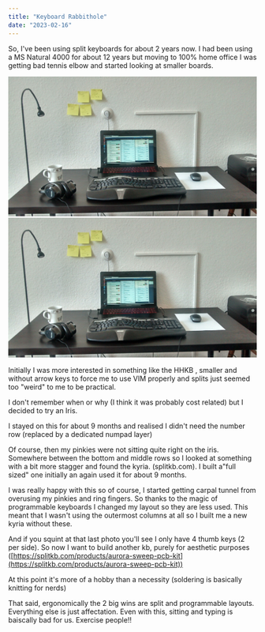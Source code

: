 ```yaml
---
title: "Keyboard Rabbithole"
date: "2023-02-16"
---
```


So, I've been using split keyboards for about 2 years now. I had been using a MS Natural 4000 for about 12 years but moving to 100% home office I was getting bad tennis elbow and started looking at smaller boards.

[![](images/MS-Natural.jpg "Microsoft Natural 4000 keyboard")](http://spurious-logic.net/2023-02-16-keyboard-rabbithole/)
![MS Natural 4000 Keyboard](./images/MS-Natural.jpg)

Initially I was more interested in something like the HHKB , smaller and without arrow keys to force me to use VIM properly and splits just seemed too "weird" to me to be practical.

I don't remember when or why (I think it was probably cost related) but I decided to try an Iris.

I stayed on this for about 9 months and realised I didn't need the number row (replaced by a dedicated numpad layer)

Of course, then my pinkies were not sitting quite right on the iris. Somewhere between the bottom and middle rows so I looked at something with a bit more stagger and found the kyria. (splitkb.com). I built a"full sized" one initially an again used it for about 9 months.

I was really happy with this so of course, I started getting carpal tunnel from overusing my pinkies and ring fingers. So thanks to the magic of programmable keyboards I changed my layout so they are less used. This meant that I wasn't using the outermost columns at all so I built me a new kyria without these.

And if you squint at that last photo you'll see I only have 4 thumb keys (2 per side). So now I want to build another kb, purely for aesthetic purposes ([https://splitkb.com/products/aurora-sweep-pcb-kit](https://splitkb.com/products/aurora-sweep-pcb-kit))

At this point it's more of a hobby than a necessity (soldering is basically knitting for nerds)

That said, ergonomically the 2 big wins are split and programmable layouts. Everything else is just affectation. Even with this, sitting and typing is baiscally bad for us. Exercise people!!

